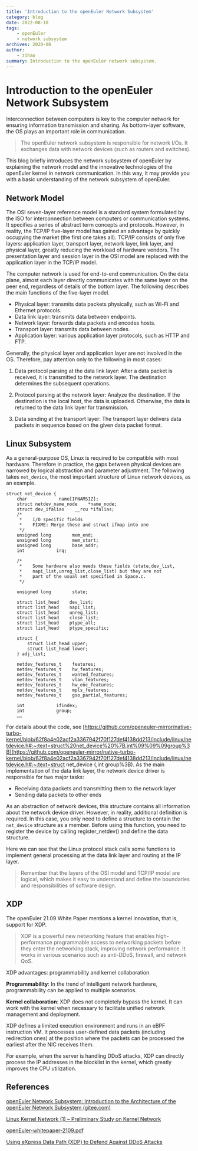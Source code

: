 ```yaml
---
title: 'Introduction to the openEuler Network Subsystem'
category: blog
date: 2022-08-10
tags:
    - openEuler
    - network subsystem
archives: 2020-08
author:
    - zihao
summary: Introduction to the openEuler network subsystem.
---
```


# Introduction to the openEuler Network Subsystem

Interconnection between computers is key to the computer network for ensuring information transmission and sharing. As bottom-layer software, the OS plays an important role in communication.

> The openEuler network subsystem is responsible for network I/Os. It exchanges data with network devices (such as routers and switches).

This blog briefly introduces the network subsystem of openEuler by explaining the network model and the innovative technologies of the openEuler kernel in network communication. In this way, it may provide you with a basic understanding of the network subsystem of openEuler.

## Network Model

The OSI seven-layer reference model is a standard system formulated by the ISO for interconnection between computers or communication systems. It specifies a series of abstract term concepts and protocols. However, in reality, the TCP/IP five-layer model has gained an advantage by quickly occupying the market (the first one takes all). TCP/IP consists of only five layers: application layer, transport layer, network layer, link layer, and physical layer, greatly reducing the workload of hardware vendors. The presentation layer and session layer in the OSI model are replaced with the application layer in the TCP/IP model.

The computer network is used for end-to-end communication. On the data plane, almost each layer directly communicates with the same layer on the peer end, regardless of details of the bottom layer. The following describes the main functions of the five-layer model.

- Physical layer: transmits data packets physically, such as Wi-Fi and Ethernet protocols.
- Data link layer: transmits data between endpoints.
- Network layer: forwards data packets and encodes hosts.
- Transport layer: transmits data between nodes.
- Application layer: various application layer protocols, such as HTTP and FTP.

Generally, the physical layer and application layer are not involved in the OS. Therefore, pay attention only to the following in most cases:

1. Data protocol parsing at the data link layer: After a data packet is received, it is transmitted to the network layer. The destination determines the subsequent operations.

2. Protocol parsing at the network layer: Analyze the destination. If the destination is the local host, the data is uploaded. Otherwise, the data is returned to the data link layer for transmission.

3. Data sending at the transport layer: The transport layer delivers data packets in sequence based on the given data packet format.

## Linux Subsystem

As a general-purpose OS, Linux is required to be compatible with most hardware. Therefore in practice, the gaps between physical devices are narrowed by logical abstraction and parameter adjustment. The following takes `net_device`, the most important structure of Linux network devices, as an example.

```
struct net_device {
    char            name[IFNAMSIZ];
    struct netdev_name_node    *name_node;
    struct dev_ifalias    __rcu *ifalias;
    /*
     *    I/O specific fields
     *    FIXME: Merge these and struct ifmap into one
     */
    unsigned long        mem_end;
    unsigned long        mem_start;
    unsigned long        base_addr;
    int            irq;
 
    /*
     *    Some hardware also needs these fields (state,dev_list,
     *    napi_list,unreg_list,close_list) but they are not
     *    part of the usual set specified in Space.c.
     */
 
    unsigned long        state;
 
    struct list_head    dev_list;
    struct list_head    napi_list;
    struct list_head    unreg_list;
    struct list_head    close_list;
    struct list_head    ptype_all;
    struct list_head    ptype_specific;
 
    struct {
        struct list_head upper;
        struct list_head lower;
    } adj_list;
 
    netdev_features_t    features;
    netdev_features_t    hw_features;
    netdev_features_t    wanted_features;
    netdev_features_t    vlan_features;
    netdev_features_t    hw_enc_features;
    netdev_features_t    mpls_features;
    netdev_features_t    gso_partial_features;
 
    int            ifindex;
    int            group;
    ……
```

For details about the code, see [https://github.com/openeuler-mirror/native-turbo-kernel/blob/62f8a4e02acf2a3367942f70f127def4138dd213/include/linux/netdevice.h#:~:text=struct%20net_device%20%7B,int%09%09%09group%3B](https://github.com/openeuler-mirror/native-turbo-kernel/blob/62f8a4e02acf2a3367942f70f127def4138dd213/include/linux/netdevice.h#:~:text=struct net_device {,int			group%3B). As the main implementation of the data link layer, the network device driver is responsible for two major tasks:

- Receiving data packets and transmitting them to the network layer
- Sending data packets to other ends

As an abstraction of network devices, this structure contains all information about the network device driver. However, in reality, additional definition is required. In this case, you only need to define a structure to contain the `net_device` structure as a member. Before using this function, you need to register the device by calling register_netdev() and define the data structure.

Here we can see that the Linux protocol stack calls some functions to implement general processing at the data link layer and routing at the IP layer.

> Remember that the layers of the OSI model and TCP/IP model are logical, which makes it easy to understand and define the boundaries and responsibilities of software design.

## XDP

The openEuler 21.09 White Paper mentions a kernel innovation, that is, support for XDP.

> XDP is a powerful new networking feature that enables high-performance programmable access to networking packets before they enter the networking stack, improving network performance. It works in various scenarios such as anti-DDoS, firewall, and network QoS.

XDP advantages: programmability and kernel collaboration. 

**Programmability**: In the trend of intelligent network hardware, programmability can be applied to multiple scenarios. 

**Kernel collaboration**: XDP does not completely bypass the kernel. It can work with the kernel when necessary to facilitate unified network management and deployment.

XDP defines a limited execution environment and runs in an eBPF instruction VM. It processes user-defined data packets (including redirection ones) at the position where the packets can be processed the earliest after the NIC receives them.

For example, when the server is handling DDoS attacks, XDP can directly process the IP addresses in the blocklist in the kernel, which greatly improves the CPU utilization.

## References

[openEuler Network Subsystem: Introduction to the Architecture of the openEuler Network Subsystem (gitee.com)](https://gitee.com/MrRlu/openeuler_network_subsystem#结语)

[Linux Kernel Network (1) – Preliminary Study on Kernel Network](https://gitee.com/link?target=https%3A%2F%2Fzhuanlan.zhihu.com%2Fp%2F363718587)

[openEuler-whitepaper-2109.pdf](https://gitee.com/link?target=https%3A%2F%2Fwww.openeuler.org%2Fwhitepaper%2FopenEuler-whitepaper-2109.pdf)

[Using eXpress Data Path (XDP) to Defend Against DDoS Attacks](https://gitee.com/link?target=https%3A%2F%2Fblog.csdn.net%2Fdog250%2Farticle%2Fdetails%2F77993218)

 